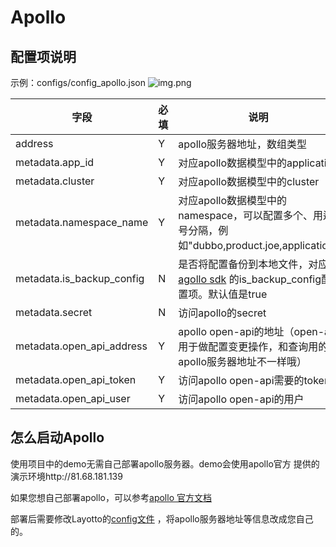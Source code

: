 # Apollo

## 配置项说明
示例：configs/config_apollo.json
![img.png](/img/configuration/apollo/img.png)

| 字段 | 必填 | 说明 |
| --- | --- | --- |
| address | Y | apollo服务器地址，数组类型 |
| metadata.app_id | Y | 对应apollo数据模型中的application |
| metadata.cluster | Y | 对应apollo数据模型中的cluster |
| metadata.namespace_name | Y | 对应apollo数据模型中的namespace，可以配置多个、用逗号分隔，例如"dubbo,product.joe,application" |
| metadata.is_backup_config | N | 是否将配置备份到本地文件，对应[agollo sdk](https://github.com/apolloconfig/agollo/wiki/%E4%BD%BF%E7%94%A8%E6%8C%87%E5%8D%97) 的is_backup_config配置项。默认值是true |
| metadata.secret | N | 访问apollo的secret |
| metadata.open_api_address | Y | apollo open-api的地址（open-api用于做配置变更操作，和查询用的apollo服务器地址不一样哦） |
| metadata.open_api_token | Y | 访问apollo open-api需要的token |
| metadata.open_api_user | Y | 访问apollo open-api的用户 |

## 怎么启动Apollo
使用项目中的demo无需自己部署apollo服务器。demo会使用apollo官方 提供的演示环境http://81.68.181.139

如果您想自己部署apollo，可以参考[apollo 官方文档](https://www.apolloconfig.com/#/zh/deployment/quick-start)

部署后需要修改Layotto的[config文件](https://github.com/mosn/layotto/blob/main/configs/config_apollo.json) ，将apollo服务器地址等信息改成您自己的。

